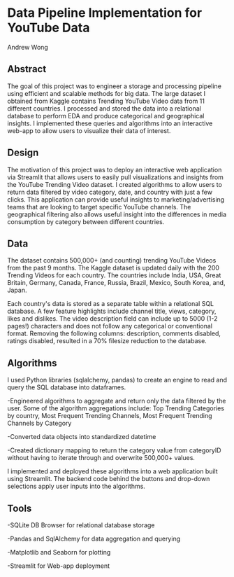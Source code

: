 # Data Pipeline Implementation for YouTube Data

Andrew Wong

## Abstract

The goal of this project was to engineer a storage and processing pipeline using efficient and scalable methods for big data. The large dataset I obtained from Kaggle contains Trending YouTube Video data from 11 different countries. I processed and stored the data into a relational database to perform EDA and produce categorical and geographical insights. I implemented these queries and algorithms into an interactive web-app to allow users to visualize their data of interest.

## Design

The motivation of this project was to deploy an interactive web application via Streamlit that allows users to easily pull visualizations and insights from the YouTube Trending Video dataset. I created algorithms to allow users to return data filtered by video category, date, and country with just a few clicks. This application can provide useful insights to marketing/advertising teams that are looking to target specific YouTube channels. The geographical filtering also allows useful insight into the differences in media consumption by category between different countries.

## Data

The dataset contains 500,000+ (and counting) trending YouTube Videos from the past 9 months. The Kaggle dataset is updated daily with the 200 Trending Videos for each country. The countries include India, USA, Great Britain, Germany, Canada, France, Russia, Brazil, Mexico, South Korea, and, Japan.

Each country's data is stored as a separate table within a relational SQL database. A few feature highlights include channel title, views, category, likes and dislikes. The video description field can include up to 5000 (1-2 pages!) characters and does not follow any categorical or conventional format. Removing the following columns: description, comments disabled, ratings disabled, resulted in a 70% filesize reduction to the database.

## Algorithms

I used Python libraries (sqlalchemy, pandas) to create an engine to read and query the SQL database into dataframes. 

-Engineered algorithms to aggregate and return only the data filtered by the user. Some of the algorithm aggregations include: Top Trending Categories by country, Most Frequent Trending Channels, Most Frequent Trending Channels by Category

-Converted data objects into standardized datetime

-Created dictionary mapping to return the category value from categoryID without having to iterate through and overwrite 500,000+ values.

I implemented and deployed these algorithms into a web application built using Streamlit. The backend code behind the buttons and drop-down selections apply user inputs into the algorithms.

## Tools

-SQLite DB Browser for relational database storage

-Pandas and SqlAlchemy for data aggregation and querying

-Matplotlib and Seaborn for plotting

-Streamlit for Web-app deployment

